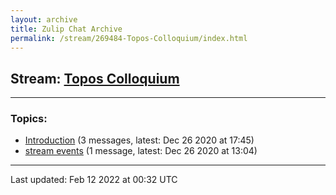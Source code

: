 ```yaml
---
layout: archive
title: Zulip Chat Archive
permalink: /stream/269484-Topos-Colloquium/index.html
---
```


## Stream: [Topos Colloquium](https://mattecapu.github.io/ct-zulip-archive/stream/269484-Topos-Colloquium/index.html)
---

### Topics:

* [Introduction](topic/Introduction.html) (3 messages, latest: Dec 26 2020 at 17:45)
* [stream events](topic/stream.20events.html) (1 message, latest: Dec 26 2020 at 13:04)

<hr><p>Last updated: Feb 12 2022 at 00:32 UTC</p>
